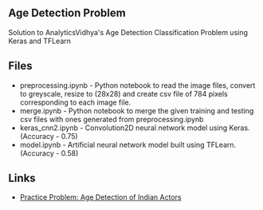 ## Age Detection Problem
Solution to AnalyticsVidhya's Age Detection Classification Problem using Keras and TFLearn

## Files
- preprocessing.ipynb - Python notebook to read the image files, convert to greyscale, resize to (28x28) and create csv file of 784 pixels corresponding to each image file.
- merge.ipynb - Python notebook to merge the given training and testing csv files with ones generated from preprocessing.ipynb
- keras_cnn2.ipynb - Convolution2D neural network  model using Keras. (Accuracy - 0.75)
- model.ipynb - Artificial neural network model built using TFLearn. (Accuracy - 0.58)

## Links
- [Practice Problem: Age Detection of Indian Actors](https://datahack.analyticsvidhya.com/contest/practice-problem-age-detection/)
